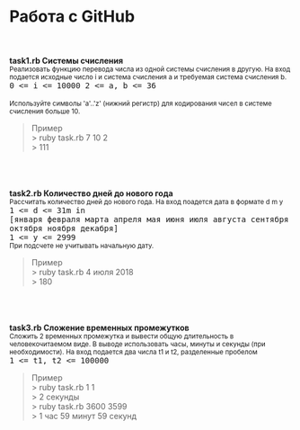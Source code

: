 # Работа с GitHub

</br></br><b>task1.rb Системы счисления</b></br>
<sup>Реализовать функцию перевода числа из одной системы счисления в другую.
На вход подается исходные число i и система счисления a и требуемая система счисления b.</sup>
</br><tt>0 <= i <= 10000
2 <= a, b <= 36</tt></br></br>
<sup>Используйте символы 'a'..'z' (нижний регистр) для кодирования чисел в системе счисления больше 10.</sup></br>
<blockquote>Пример</br>
> ruby task.rb 7 10 2</br>
> 111</blockquote></br>
</br></br><b>task2.rb Количество дней до нового года</b></br>
<sup>Рассчитать количество дней до нового года.
На вход поадется дата в формате d m y</sup>
</br><tt>1 <= d <= 31m in 
</br>[января февраля марта апреля мая июня июля августа сентября октября ноября декабря]
</br>1 <= y <= 2999</tt></br>
<sup>При подсчете не учитывать начальную дату.</sup></br>
<blockquote>Пример</br>
> ruby task.rb 4 июля 2018</br>
> 180</blockquote></br>
</br></br><b>task3.rb Сложение временных промежутков</b></br>
<sup>Сложить 2 временных промежутка и вывести общую длительность в человекочитаемом виде.
В выводе использовать часы, минуты и секунды (при необходимости).
На вход подается два числа t1 и t2, разделенные пробелом</sup>
</br><tt>1 <= t1, t2 <= 100000</tt></br>
<blockquote>Пример</br>
> ruby task.rb 1 1</br>
> 2 секунды</br>
> ruby task.rb 3600 3599</br>
> 1 час 59 минут 59 секунд</blockquote>
